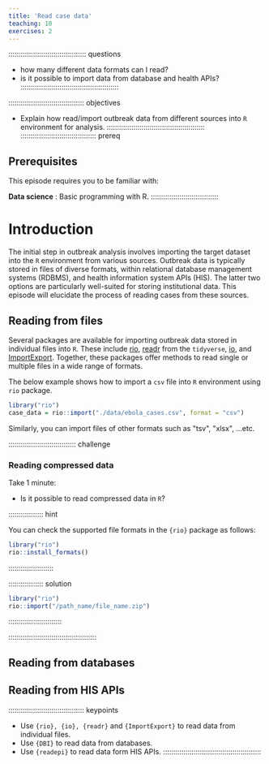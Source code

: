 ```yaml
---
title: 'Read case data'
teaching: 10
exercises: 2
---
```


:::::::::::::::::::::::::::::::::::::: questions 

- how many different data formats can I read? 
- is it possible to import data from database and health APIs? 
::::::::::::::::::::::::::::::::::::::::::::::::

::::::::::::::::::::::::::::::::::::: objectives

- Explain how read/import outbreak data from different sources into `R` 
environment for analysis.
::::::::::::::::::::::::::::::::::::::::::::::::
::::::::::::::::::::::::::::::::::::: prereq

## Prerequisites

This episode requires you to be familiar with:

**Data science** : Basic programming with R.
:::::::::::::::::::::::::::::::::

# Introduction

The initial step in outbreak analysis involves importing the target dataset into the `R` environment from various sources. Outbreak data is typically stored in files of diverse formats, within relational database management systems (RDBMS), and health information system APIs (HIS). The latter two options are particularly well-suited for storing institutional data. This episode will elucidate the process of reading cases from these sources.

## Reading from files

Several packages are available for importing outbreak data stored in individual files into `R`. These include [rio](http://gesistsa.github.io/rio/), [readr](https://readr.tidyverse.org/) from the `tidyverse`, [io](https://bitbucket.org/djhshih/io/src/master/), and [ImportExport](https://cran.r-project.org/web/packages/ImportExport/index.html). Together, these packages offer methods to read single or multiple files in a wide range of formats.

The below example shows how to import a `csv` file into `R` environment using `rio` package.

```r
library("rio")
case_data = rio::import("./data/ebola_cases.csv", format = "csv")
```
Similarly, you can import files of other formats such as "tsv", "xlsx", ...etc.

::::::::::::::::::::::::::::::::: challenge

###  Reading compressed data 
Take 1 minute:

- Is it possible to read compressed data in `R`?

::::::::::::::::: hint

You can check the supported file formats in the `{rio}` package as follows:

```r
library("rio")
rio::install_formats()
```

::::::::::::::::::::::

::::::::::::::::: solution


```r
library("rio")
rio::import("/path_name/file_name.zip")
```

::::::::::::::::::::::::::

:::::::::::::::::::::::::::::::::::::::::::


## Reading from databases


## Reading from HIS APIs


::::::::::::::::::::::::::::::::::::: keypoints 
- Use `{rio}, {io}, {readr}` and `{ImportExport}` to read data from individual files.
- Use `{DBI}` to read data from databases.
- Use `{readepi}` to read data form HIS APIs.
::::::::::::::::::::::::::::::::::::::::::::::::

